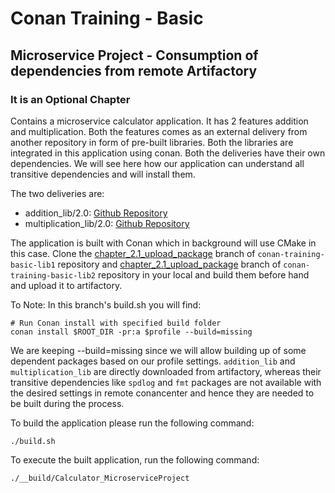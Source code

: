 # Conan Training - Basic
## Microservice Project - Consumption of dependencies from remote Artifactory
### It is an Optional Chapter

Contains a microservice calculator application.
It has 2 features addition and multiplication. Both the features comes as an external delivery from another repository in form of pre-built libraries. Both the libraries are integrated in this application using conan.
Both the deliveries have their own dependencies. We will see here how our application can understand all transitive dependencies and will install them.

The two deliveries are:
- addition_lib/2.0: [Github Repository](https://github.com/tlp1kor/conan-training-basic-lib1/tree/chapter_2.1_upload_package)
- multiplication_lib/2.0: [Github Repository](https://github.com/tlp1kor/conan-training-basic-lib2/tree/chapter_2.1_upload_package)

The application is built with Conan which in background will use CMake in this case.
Clone the [chapter_2.1_upload_package](https://github.com/tlp1kor/conan-training-basic-lib1/tree/chapter_2.1_upload_package) branch of `conan-training-basic-lib1` repository and [chapter_2.1_upload_package](https://github.com/tlp1kor/conan-training-basic-lib2/tree/chapter_2.1_upload_package) branch of `conan-training-basic-lib2` repository in your local and build them before hand and upload it to artifactory.

To Note: In this branch's build.sh you will find:
```
# Run Conan install with specified build folder
conan install $ROOT_DIR -pr:a $profile --build=missing
```
We are keeping --build=missing since we will allow building up of some dependent packages based on our profile settings. `addition_lib` and `multiplication_lib` are directly downloaded from artifactory, whereas their transitive dependencies like `spdlog` and `fmt` packages are not available with the desired settings in remote conancenter and hence they are needed to be built during the process.

To build the application please run the following command:
```
./build.sh
```
To execute the built application, run the following command:
```
./__build/Calculator_MicroserviceProject
```
